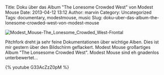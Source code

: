 Title: Doku über das Album "The Lonesome Crowded West" von Modest Mouse
Date: 2013-04-12 13:12
Author: marvin
Category: Uncategorized
Tags: documentary, modestmouse, music
Slug: doku-uber-das-album-the-lonesome-crowded-west-von-modest-mouse

![Modest_Mouse-The_Lonesome_Crowded_West-Frontal]({static}/images/Modest_Mouse-The_Lonesome_Crowded_West-Frontal.jpg)

Pitchfork dreht ja sehr feine Dokumentationen über wichtige Alben. Dies
ist mir gestern über den Bildschirm geflackert. Modest Mouse großartiges
Album "The Lonsesome Crowded West". Modest Mouse sind eh gnadenlos
unterbewertet...

{% youtube G33AcZzZ0pM %}

